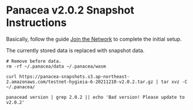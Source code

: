 # Panacea v2.0.2 Snapshot Instructions

Basically, follow the guide [Join the Network](https://medibloc.gitbook.io/panacea-core/guide/join-the-network) to complete the initial setup.

The currently stored data is replaced with snapshot data.
```shell
# Remove before data.
rm -rf ~/.panacea/data ~/.panacea/wasm

curl https://panacea-snapshots.s3.ap-northeast-2.amazonaws.com/testnet-hygieia-6-20211210-v2.0.2.tar.gz | tar xvz -C ~/.panacea/

panacead version | grep 2.0.2 || echo 'Bad version! Please update to v2.0.2'
```
